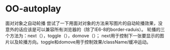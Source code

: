 # OO-autoplay
面对对象之自动轮播
尝试了一下用面对对象的方法来写图片的自动轮播效果，没意外的话应该是可以兼容所有浏览器的（除了IE6-8的border-raduis）。
轮播的三个方法为：next（），toggle（），domove（）；
next用于控制下一张要显示的图片以及轮播方向。toggle和domove用于控制效果/className/缓冲运动。
